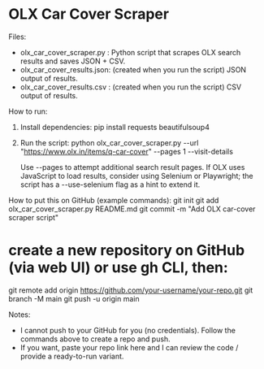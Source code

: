 OLX Car Cover Scraper
=====================

Files:
 - olx_car_cover_scraper.py  : Python script that scrapes OLX search results and saves JSON + CSV.
 - olx_car_cover_results.json: (created when you run the script) JSON output of results.
 - olx_car_cover_results.csv : (created when you run the script) CSV output of results.

How to run:
1. Install dependencies:
   pip install requests beautifulsoup4

2. Run the script:
   python olx_car_cover_scraper.py --url "https://www.olx.in/items/q-car-cover" --pages 1 --visit-details

   Use --pages to attempt additional search result pages. If OLX uses JavaScript to load results,
   consider using Selenium or Playwright; the script has a --use-selenium flag as a hint to extend it.

How to put this on GitHub (example commands):
  git init
  git add olx_car_cover_scraper.py README.md
  git commit -m "Add OLX car-cover scraper script"
  # create a new repository on GitHub (via web UI) or use gh CLI, then:
  git remote add origin https://github.com/your-username/your-repo.git
  git branch -M main
  git push -u origin main

Notes:
 - I cannot push to your GitHub for you (no credentials). Follow the commands above to create a repo and push.
 - If you want, paste your repo link here and I can review the code / provide a ready-to-run variant.
